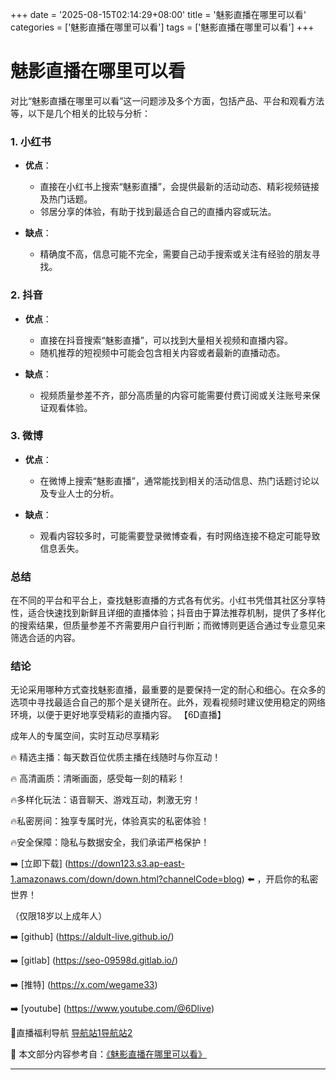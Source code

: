 +++
date = '2025-08-15T02:14:29+08:00'
title = '魅影直播在哪里可以看'
categories = ['魅影直播在哪里可以看']
tags = ['魅影直播在哪里可以看']
+++

# 魅影直播在哪里可以看

对比“魅影直播在哪里可以看”这一问题涉及多个方面，包括产品、平台和观看方法等，以下是几个相关的比较与分析：

### 1. 小红书

- **优点**：
  - 直接在小红书上搜索“魅影直播”，会提供最新的活动动态、精彩视频链接及热门话题。
  - 邻居分享的体验，有助于找到最适合自己的直播内容或玩法。
  
- **缺点**：
  - 精确度不高，信息可能不完全，需要自己动手搜索或关注有经验的朋友寻找。

### 2. 抖音

- **优点**：
  - 直接在抖音搜索“魅影直播”，可以找到大量相关视频和直播内容。
  - 随机推荐的短视频中可能会包含相关内容或者最新的直播动态。
  
- **缺点**：
  - 视频质量参差不齐，部分高质量的内容可能需要付费订阅或关注账号来保证观看体验。

### 3. 微博

- **优点**：
  - 在微博上搜索“魅影直播”，通常能找到相关的活动信息、热门话题讨论以及专业人士的分析。
  
- **缺点**：
  - 观看内容较多时，可能需要登录微博查看，有时网络连接不稳定可能导致信息丢失。

### 总结

在不同的平台和平台上，查找魅影直播的方式各有优劣。小红书凭借其社区分享特性，适合快速找到新鲜且详细的直播体验；抖音由于算法推荐机制，提供了多样化的搜索结果，但质量参差不齐需要用户自行判断；而微博则更适合通过专业意见来筛选合适的内容。

### 结论

无论采用哪种方式查找魅影直播，最重要的是要保持一定的耐心和细心。在众多的选项中寻找最适合自己的那个是关键所在。此外，观看视频时建议使用稳定的网络环境，以便于更好地享受精彩的直播内容。
【6D直播】

 成年人的专属空间，实时互动尽享精彩

🔥 精选主播：每天数百位优质主播在线随时与你互动！

🔥 高清画质：清晰画面，感受每一刻的精彩！

🔥多样化玩法：语音聊天、游戏互动，刺激无穷！

🔥私密房间：独享专属时光，体验真实的私密体验！

🔥安全保障：隐私与数据安全，我们承诺严格保护！

➡️ [立即下载] (https://down123.s3.ap-east-1.amazonaws.com/down/down.html?channelCode=blog) ⬅️ ，开启你的私密世界！

 （仅限18岁以上成年人）

➡️ [github] (https://aldult-live.github.io/)

➡️ [gitlab] (https://seo-09598d.gitlab.io/)

➡️ [推特] (https://x.com/wegame33)

➡️ [youtube] (https://www.youtube.com/@6Dlive)

🔞直播福利导航   [导航站1](https://webstack-86085a.gitlab.io/)[导航站2](https://onlygit123-2.github.io/)

📘 本文部分内容参考自：[《魅影直播在哪里可以看》](https://webstack-hugo-13.pages.dev/)

---
